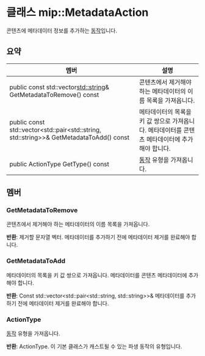 # <a name="class-mipmetadataaction"></a>클래스 mip::MetadataAction 
콘텐츠에 메타데이터 정보를 추가하는 [동작](class_mip_action.md)입니다.
  
## <a name="summary"></a>요약
 멤버                        | 설명                                
--------------------------------|---------------------------------------------
public const std::vector<std::string>& GetMetadataToRemove() const  |  콘텐츠에서 제거해야 하는 메타데이터의 이름 목록을 가져옵니다.
public const std::vector<std::pair<std::string, std::string>>& GetMetadataToAdd() const  |  메타데이터의 목록을 키 값 쌍으로 가져옵니다. 메타데이터를 콘텐츠 메타데이터에 추가해야 합니다.
 public ActionType GetType() const  |  [동작](class_mip_action.md) 유형을 가져옵니다.
  
## <a name="members"></a>멤버
  
### <a name="getmetadatatoremove"></a>GetMetadataToRemove
콘텐츠에서 제거해야 하는 메타데이터의 이름 목록을 가져옵니다.

  
**반환**: 제거할 문자열 벡터. 메타데이터를 추가하기 전에 메타데이터 제거를 완료해야 합니다.
  
### <a name="getmetadatatoadd"></a>GetMetadataToAdd
메타데이터의 목록을 키 값 쌍으로 가져옵니다. 메타데이터를 콘텐츠 메타데이터에 추가해야 합니다.

  
**반환**: Const std::vector<std::pair<std::string, std::string>>& 메타데이터를 추가하기 전에 메타데이터 제거를 완료해야 합니다.
  
### <a name="actiontype"></a>ActionType
[동작](class_mip_action.md) 유형을 가져옵니다.

  
**반환**: ActionType. 이 기본 클래스가 캐스트될 수 있는 파생 동작의 유형입니다.